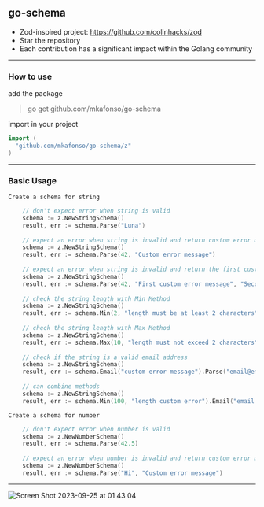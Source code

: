 ## go-schema

- Zod-inspired project: https://github.com/colinhacks/zod
- Star the repository
- Each contribution has a significant impact within the Golang community

---

### How to use

add the package

> go get github.com/mkafonso/go-schema

import in your project

```go
import (
  "github.com/mkafonso/go-schema/z"
)
```

--- 

### Basic Usage

`Create a schema for string`

```go
    // don't expect error when string is valid
    schema := z.NewStringSchema()
    result, err := schema.Parse("Luna")
    
    // expect an error when string is invalid and return custom error message
    schema := z.NewStringSchema()
    result, err := schema.Parse(42, "Custom error message")
    
    // expect an error when string is invalid and return the first custom error message
    schema := z.NewStringSchema()
    result, err := schema.Parse(42, "First custom error message", "Second custom error message")
    
    // check the string length with Min Method
    schema := z.NewStringSchema()
    result, err := schema.Min(2, "length must be at least 2 characters").Parse("Luna")
    
    // check the string length with Max Method
    schema := z.NewStringSchema()
    result, err := schema.Max(10, "length must not exceed 2 characters").Parse("Luna")
    
    // check if the string is a valid email address
    schema := z.NewStringSchema()
    result, err := schema.Email("custom error message").Parse("email@email.com")
    
    // can combine methods
    schema := z.NewStringSchema()
    result, err := schema.Min(100, "length custom error").Email("email error message").Parse("me@there.com")

```

`Create a schema for number`

```go
    // don't expect error when number is valid
    schema := z.NewNumberSchema()
    result, err := schema.Parse(42.5)
    
    // expect an error when number is invalid and return custom error message
    schema := z.NewNumberSchema()
    result, err := schema.Parse("Hi", "Custom error message")
```

---

![Screen Shot 2023-09-25 at 01 43 04](https://github.com/mkafonso/go-schema/assets/73212666/761bdaea-20df-4555-9f97-3f5986b7443d)
